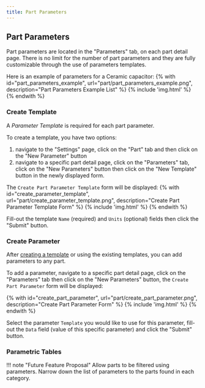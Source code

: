 ```yaml
---
title: Part Parameters
--- 
```


## Part Parameters

Part parameters are located in the "Parameters" tab, on each part detail page.
There is no limit for the number of part parameters and they are fully customizable through the use of parameters templates.

Here is an example of parameters for a Ceramic capacitor:
{% with id="part_parameters_example", url="part/part_parameters_example.png", description="Part Parameters Example List" %}
{% include 'img.html' %}
{% endwith %}

### Create Template

A *Parameter Template* is required for each part parameter.

To create a template, you have two options:

1. navigate to the "Settings" page, click on the "Part" tab and then click on the "New Parameter" button
0. navigate to a specific part detail page, click on the "Parameters" tab, click on the "New Parameters" button then click on the "New Template" button in the newly displayed form.

The `Create Part Parameter Template` form will be displayed:
{% with id="create_parameter_template", url="part/create_parameter_template.png", description="Create Part Parameter Template Form" %}
{% include 'img.html' %}
{% endwith %}

Fill-out the template `Name` (required) and `Units` (optional) fields then click the "Submit" button.

### Create Parameter

After [creating a template](#create-template) or using the existing templates, you can add parameters to any part.

To add a parameter, navigate to a specific part detail page, click on the "Parameters" tab then click on the "New Parameters" button, the `Create Part Parameter` form will be displayed:

{% with id="create_part_parameter", url="part/create_part_parameter.png", description="Create Part Parameter Form" %}
{% include 'img.html' %}
{% endwith %}

Select the parameter `Template` you would like to use for this parameter, fill-out the `Data` field (value of this specific parameter) and click the "Submit" button.

### Parametric Tables

!!! note "Future Feature Proposal"
	Allow parts to be filtered using parameters. Narrow down the list of parameters to the parts found in each category.
